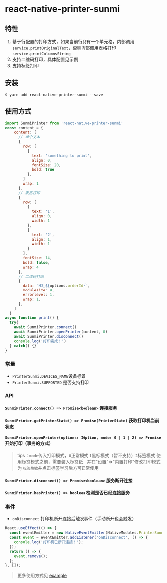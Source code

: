 # react-native-printer-sunmi

## 特性

1. 基于行配置的打印方式，如果当前行只有一个单元格，内部调用 `service.printOriginalText`，否则内部调用表格打印 `service.printColumnsString`
2. 支持二维码打印，具体配置见示例
3. 支持标签打印

## 安装

`$ yarn add react-native-printer-sunmi --save`

## 使用方式

```javascript
import SunmiPrinter from 'react-native-printer-sunmi'
const content = {
    content: [
      // 单个文本
      {
        row: [
          {
            text: 'something to print',
            align: 0,
            fontSize: 20,
            bold: true
          },
        ]
        wrap: 1
      },
      // 表格打印
      {
        row: [
          {
            text: '1',
            align: 0,
            width: 1
          },
          {
            text: '2',
            align: 1,
            width: 1
          }
        ],
        fontSize: 14,
        bold: false,
        wrap: 4
      },
      // 二维码打印
      {
        data: `HJ_${options.orderId}`,
        modulesize: 9,
        errorlevel: 1,
        wrap: 1,
      },
    ]
  }
async function print() {
  try{
    await SunmiPrinter.connect()
    await SunmiPrinter.openPrinter(content, 0)
    await SunmiPrinter.disconnect()
    console.log('打印完成！')
  } catch() {}
}
```

### 常量

- `PrinterSunmi.DEVICES_NAME`设备标识
- `PrinterSunmi.SUPPORTED` 是否支持打印

### API

#### `SunmiPrinter.connect() => Promise<boolean>` 连接服务

#### `SunmiPrinter.getPrinterState() => Promise(PrinterState)` 获取打印机当前状态

#### `SunmiPrinter.openPrinter(options: IOption, mode: 0 | 1 | 2) => Promise` 开始打印（事务的方式）

> tips：`mode`传入打印模式，`0`正常模式 `1`黑标模式（暂不支持）`2`标签模式
> 使用标签模式之前，需要装入标签纸，并在"设置"=>"内置打印"修改打印模式为 `标签热敏`并点击标签学习后方可正常使用

#### `SunmiPrinter.disconnect() => Promise<boolean>` 服务断开连接

#### `SunmiPrinter.hasPrinter() => boolean` 检测是否已经连接服务

### 事件

- `onDisconnect` 打印机断开连接后触发事件（手动断开也会触发）

```js
React.useEffect(() => {
  const eventEmitter = new NativeEventEmitter(NativeModules.PrinterSunmi);
  const event = eventEmitter.addListener('onDisconnect', () => {
    console.log('打印机已断开连接！');
  });
  return () => {
    event.remove();
  };
}, []);
```

> 更多使用方式见 [example](https://github.com/hjfruit/react-native-printer-sunmi/tree/main/example)

